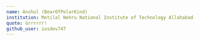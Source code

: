 ```yaml
---
name: Anshul (BearOfPolarKind)
institution: Motilal Nehru National Institute of Technology Allahabad
quote: Grrrrrr!
github_user: iosdev747
---
```

